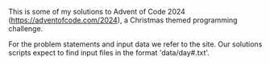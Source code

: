 This is some of my solutions to Advent of Code 2024 (https://adventofcode.com/2024), a Christmas themed programming challenge. 

For the problem statements and input data we refer to the site. 
Our solutions scripts expect to find input files in the format 'data/day#.txt'.
